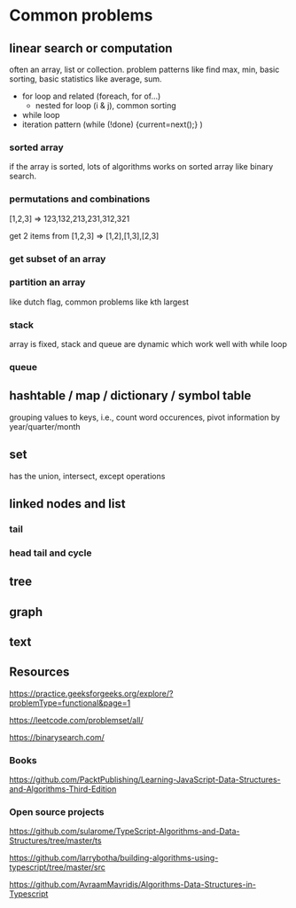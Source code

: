 # Common problems

## linear search or computation

often an array, list or collection. problem patterns like find max, min, basic sorting, basic statistics like average, sum.

- for loop and related (foreach, for of...)
  - nested for loop (i & j), common sorting
- while loop
- iteration pattern (while (!done) {current=next();} )

### sorted array

if the array is sorted, lots of algorithms works on sorted array like binary search.

### permutations and combinations

[1,2,3] => 123,132,213,231,312,321

get 2 items from [1,2,3] => [1,2],[1,3],[2,3]

### get subset of an array

### partition an array

like dutch flag, common problems like kth largest

### stack

array is fixed, stack and queue are dynamic which work well with while loop

### queue

## hashtable / map / dictionary / symbol table

grouping values to keys, i.e., count word occurences, pivot information by year/quarter/month

## set

has the union, intersect, except operations

## linked nodes and list

### tail

### head tail and cycle

## tree

## graph

## text

## Resources

<https://practice.geeksforgeeks.org/explore/?problemType=functional&page=1>

<https://leetcode.com/problemset/all/>

<https://binarysearch.com/>

### Books

<https://github.com/PacktPublishing/Learning-JavaScript-Data-Structures-and-Algorithms-Third-Edition>

### Open source projects

<https://github.com/sularome/TypeScript-Algorithms-and-Data-Structures/tree/master/ts>

<https://github.com/larrybotha/building-algorithms-using-typescript/tree/master/src>

<https://github.com/AvraamMavridis/Algorithms-Data-Structures-in-Typescript>
